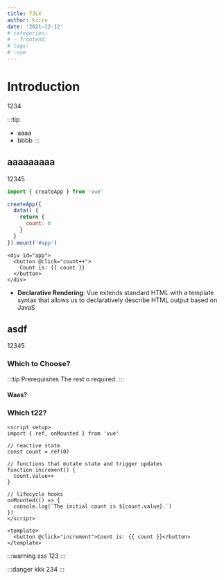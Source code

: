 ```yaml
---
title: TJLX
author: kiiro
date: '2021-12-12'
# categories:
# - frontend
# tags:
# -vue
---
```


# Introduction
1234

:::tip
- aaaa
- bbbb
:::

## aaaaaaaaa
12345

```js
import { createApp } from 'vue'

createApp({
  data() {
    return {
      count: 0
    }
  }
}).mount('#app')
```
```vue-html
<div id="app">
  <button @click="count++">
    Count is: {{ count }}
  </button>
</div>
```

- **Declarative Rendering**: Vue extends standard HTML with a template syntax that allows us to declaratively describe HTML output based on JavaS

## asdf
12345

### Which to Choose?

:::tip Prerequisites
The rest o required.
:::

#### Waas?

### Which t22?
```vue
<script setup>
import { ref, onMounted } from 'vue'

// reactive state
const count = ref(0)

// functions that mutate state and trigger updates
function increment() {
  count.value++
}

// lifecycle hooks
onMounted(() => {
  console.log(`The initial count is ${count.value}.`)
})
</script>

<template>
  <button @click="increment">Count is: {{ count }}</button>
</template>
```


:::warning sss
123
:::

:::danger kkk
234
:::